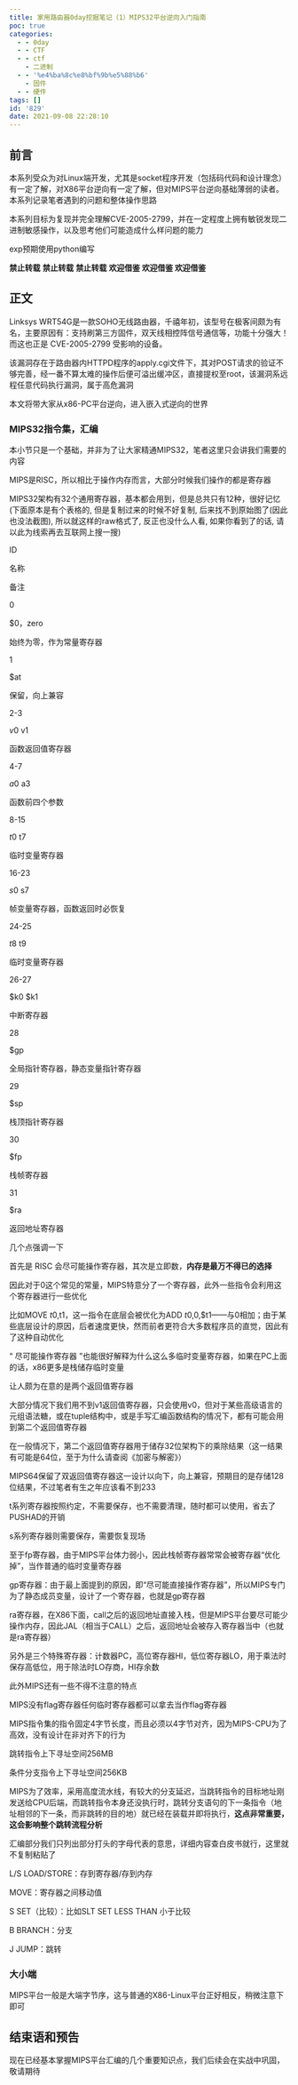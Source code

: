```yaml
---
title: 家用路由器0day挖掘笔记（1）MIPS32平台逆向入门指南
poc: true
categories:
  - - 0day
  - - CTF
  - - ctf
    - 二进制
  - - '%e4%ba%8c%e8%bf%9b%e5%88%b6'
    - 固件
  - - 硬件
tags: []
id: '829'
date: 2021-09-08 22:28:10
---
```


## 前言

本系列受众为对Linux端开发，尤其是socket程序开发（包括码代码和设计理念）有一定了解，对X86平台逆向有一定了解，但对MIPS平台逆向基础薄弱的读者。本系列记录笔者遇到的问题和整体操作思路

本系列目标为复现并完全理解CVE-2005-2799，并在一定程度上拥有敏锐发现二进制敏感操作，以及思考他们可能造成什么样问题的能力

exp预期使用python编写



**禁止转载** **禁止转载** **禁止转载** **欢迎借鉴 欢迎借鉴 欢迎借鉴**

## 正文

Linksys WRT54G是一款SOHO无线路由器，千禧年初，该型号在极客间颇为有名，主要原因有：支持刷第三方固件，双天线相控阵信号通信等，功能十分强大！而这也正是 CVE-2005-2799 受影响的设备。

该漏洞存在于路由器内HTTPD程序的apply.cgi文件下，其对POST请求的验证不够完善，经一番不算太难的操作后便可溢出缓冲区，直接提权至root，该漏洞系远程任意代码执行漏洞，属于高危漏洞

本文将带大家从x86-PC平台逆向，进入嵌入式逆向的世界

### MIPS32指令集，汇编

本小节只是一个基础，并非为了让大家精通MIPS32，笔者这里只会讲我们需要的内容

MIPS是RISC，所以相比于操作内存而言，大部分时候我们操作的都是寄存器

MIPS32架构有32个通用寄存器，基本都会用到，但是总共只有12种，很好记忆(下面原本是有个表格的, 但是复制过来的时候不好复制, 后来找不到原始图了(因此也没法截图), 所以就这样的raw格式了, 反正也没什么人看, 如果你看到了的话, 请以此为线索再去互联网上搜一搜)

ID

名称

备注

0

$0，zero

始终为零，作为常量寄存器

1

$at

保留，向上兼容

2-3

$v0~$v1

函数返回值寄存器

4-7

$a0~$a3

函数前四个参数

8-15

$t0~$t7

临时变量寄存器

16-23

$s0~$s7

帧变量寄存器，函数返回时必恢复

24-25

$t8~$t9

临时变量寄存器

26-27

$k0 $k1

中断寄存器

28

$gp

全局指针寄存器，静态变量指针寄存器

29

$sp

栈顶指针寄存器

30

$fp

栈帧寄存器

31

$ra

返回地址寄存器

几个点强调一下

首先是 RISC 会尽可能操作寄存器，其次是立即数，**内存是最万不得已的选择**

因此对于0这个常见的常量，MIPS特意分了一个寄存器，此外一些指令会利用这个寄存器进行一些优化

比如MOVE $t0,$t1，这一指令在底层会被优化为ADD $t0,$0,$t1——与0相加；由于某些底层设计的原因，后者速度更快，然而前者更符合大多数程序员的直觉，因此有了这种自动优化

“ 尽可能操作寄存器 ”也能很好解释为什么这么多临时变量寄存器，如果在PC上面的话，x86更多是栈储存临时变量

让人颇为在意的是两个返回值寄存器

大部分情况下我们用不到v1返回值寄存器，只会使用v0，但对于某些高级语言的元组语法糖，或在tuple结构中，或是手写汇编函数结构的情况下，都有可能会用到第二个返回值寄存器

在一般情况下，第二个返回值寄存器用于储存32位架构下的乘除结果（这一结果有可能是64位，至于为什么请查阅《加密与解密》）

MIPS64保留了双返回值寄存器这一设计以向下，向上兼容，预期目的是存储128位结果，不过笔者有生之年应该看不到233

t系列寄存器按照约定，不需要保存，也不需要清理，随时都可以使用，省去了PUSHAD的开销

s系列寄存器则需要保存，需要恢复现场

至于fp寄存器，由于MIPS平台体力弱小，因此栈帧寄存器常常会被寄存器“优化掉”，当作普通的临时变量寄存器

gp寄存器：由于最上面提到的原因，即“尽可能直接操作寄存器”，所以MIPS专门为了静态成员变量，设计了一个寄存器，也就是gp寄存器

ra寄存器，在X86下面，call之后的返回地址直接入栈，但是MIPS平台要尽可能少操作内存，因此JAL（相当于CALL）之后，返回地址会被存入寄存器当中（也就是ra寄存器）

另外是三个特殊寄存器：计数器PC，高位寄存器HI，低位寄存器LO，用于乘法时保存高低位，用于除法时LO存商，HI存余数

此外MIPS还有一些不得不注意的特点

MIPS没有flag寄存器任何临时寄存器都可以拿去当作flag寄存器

MIPS指令集的指令固定4字节长度，而且必须以4字节对齐，因为MIPS-CPU为了高效，没有设计在非对齐下的行为

跳转指令上下寻址空间256MB

条件分支指令上下寻址空间256KB

MIPS为了效率，采用高度流水线，有较大的分支延迟，当跳转指令的目标地址刚发送给CPU后端，而跳转指令本身还没执行时，跳转分支语句的下一条指令（地址相邻的下一条，而非跳转的目的地）就已经在装载并即将执行，**这点非常重要，这会影响整个跳转流程分析**

汇编部分我们只列出部分打头的字母代表的意思，详细内容查白皮书就行，这里就不复制粘贴了

L/S LOAD/STORE：存到寄存器/存到内存

MOVE：寄存器之间移动值

S SET（比较）：比如SLT SET LESS THAN 小于比较

B BRANCH：分支

J JUMP：跳转

### 大小端

MIPS平台一般是大端字节序，这与普通的X86-Linux平台正好相反，稍微注意下即可

## 结束语和预告

现在已经基本掌握MIPS平台汇编的几个重要知识点，我们后续会在实战中巩固，敬请期待